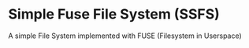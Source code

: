 # Simple Fuse File System (SSFS)

A simple File System implemented with FUSE (Filesystem in Userspace)
